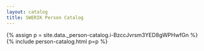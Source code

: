 ```yaml
---
layout: catalog
title: SWERIK Person Catalog
---
```

{% assign p = site.data._person-catalog.i-BzccJvrsm3YED8gWPHwfGn %}
{% include person-catalog.html p=p %}

